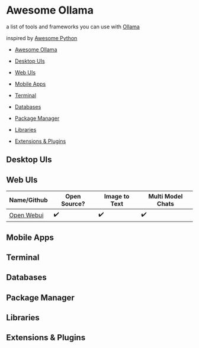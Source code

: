 # Awesome Ollama

a list of tools and frameworks you can use with [Ollama](https://github.com/ollama/ollama)

  

inspired by [Awesome Python](https://github.com/vinta/awesome-python)

  

- [Awesome Ollama](https://github.com/endo9000/awesome-ollama?tab=readme-ov-file#awesome-ollama)

- [Desktop UIs](https://github.com/endo9000/awesome-ollama?tab=readme-ov-file#desktop-uis)

- [Web UIs](https://github.com/endo9000/awesome-ollama?tab=readme-ov-file#web-uis)

- [Mobile Apps](https://github.com/endo9000/awesome-ollama?tab=readme-ov-file#mobile-apps)

- [Terminal](https://github.com/endo9000/awesome-ollama?tab=readme-ov-file#terminal)

- [Databases](https://github.com/endo9000/awesome-ollama?tab=readme-ov-file#databases)

- [Package Manager](https://github.com/endo9000/awesome-ollama?tab=readme-ov-file#package-manager)

- [Libraries](https://github.com/endo9000/awesome-ollama?tab=readme-ov-file#libraries)

- [Extensions & Plugins](https://github.com/endo9000/awesome-ollama?tab=readme-ov-file#extensions-plugins)

  

## Desktop UIs

## Web UIs
|Name/Github| Open Source? | Image to Text | Multi Model Chats |
|--|--|--|--|
|  [Open Webui](https://github.com/open-webui/open-webui) | :heavy_check_mark: | :heavy_check_mark: | :heavy_check_mark:

## Mobile Apps

## Terminal

## Databases

## Package Manager

## Libraries

## Extensions & Plugins